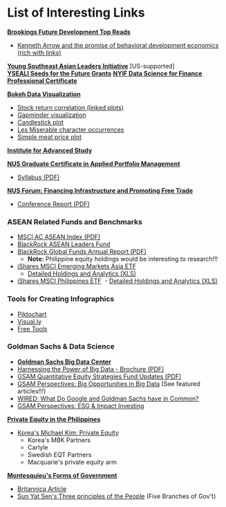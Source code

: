 # List of Interesting Links 
**[Brookings Future Development Top Reads](https://www.brookings.edu/blog/future-development/2017/02/24/future-development-reads-hans-rosling-kenneth-arrow-and-bill-and-melinda-gates/)**
- [Kenneth Arrow and the promise of behavioral development economics (rich with links)](https://www.brookings.edu/blog/future-development/2017/03/13/kenneth-arrow-and-the-promise-of-behavioral-development-economics/)

**[Young Southeast Asian Leaders Initiative](https://asean.usmission.gov/yseali/yseali-about/)** [US-supported]  
**[YSEALI Seeds for the Future Grants](http://culturalvistas.org/ysealiseeds/)**
**[NYIF Data Science for Finance Professional Certificate](https://www.nyif.com/data-science-finance-professional-certificate.html)**

**[Bokeh Data Visualization](http://bokeh.pydata.org/en/latest/docs/gallery.html)**  
- [Stock return correlation (linked plots)](https://demo.bokehplots.com/apps/stocks)
- [Gapminder visualization](https://demo.bokehplots.com/apps/gapminder)
- [Candlestick plot](http://bokeh.pydata.org/en/latest/docs/gallery/candlestick.html)
- [Les Miserable character occurrences](http://bokeh.pydata.org/en/latest/docs/gallery/les_mis.html)
- [Simple meat price plot](http://bokeh.pydata.org/en/latest/docs/gallery/ggplot_line.html)

**[Institute for Advanced Study](https://www.ias.edu/)**

**[NUS Graduate Certificate in Applied Portfolio Management](http://bschool.nus.edu/camri/executive-education-at-camri)**
- [Syllabus (PDF)](http://bschool.nus.edu/Portals/0/images/CAMRI/ee/g-CAPM%20Detailed%20Syllabus%202016.pdf)

**[NUS Forum: Financing Infrastructure and Promoting Free Trade](https://www.youtube.com/watch?v=Pn9T0Oqsr7w)**
- [Conference Report (PDF)](https://bschool.nus.edu.sg/Portals/0/docs/camri/Post-Event-Report-on-8th-WCY-Forum.pdf)

  
### ASEAN Related Funds and Benchmarks
- [MSCI AC ASEAN Index (PDF)](https://www.msci.com/documents/10199/898cceae-3062-4000-a1a4-9877c6d8325e)
- [BlackRock ASEAN Leaders Fund](https://www.blackrock.com/sg/en/products/237595/bgf-asean-leaders-fund-a2-usd)
- [BlackRock Global Funds Annual Report (PDF)](https://www.blackrock.com/sg/en/literature/annual-report/bgf-audited-annual-report-and-accounts-sg.pdf)
  - **Note:** Philippine equity holdings would be interesting to research!!!
- [iShares MSCI Emerging Markets Asia ETF](https://www.ishares.com/us/products/239629/ishares-msci-emerging-markets-asia-etf)
  - [Detailed Holdings and Analytics (XLS)](https://www.ishares.com/us/products/239629/ishares-msci-emerging-markets-asia-etf/1467271812596.ajax?fileType=csv&fileName=EEMA_holdings&dataType=fund)
- [iShares MSCI Philippines ETF](https://www.ishares.com/us/products/239675/ishares-msci-philippines-etf)
  - [Detailed Holdings and Analytics (XLS)](https://www.ishares.com/us/products/239675/ishares-msci-philippines-etf/1467271812596.ajax?fileType=csv&fileName=EPHE_holdings&dataType=fund)
### Tools for Creating Infographics
- [Piktochart](https://piktochart.com)
- [Visual.ly](http://visual.ly)
- [Free Tools](http://www.creativebloq.com/infographic/tools-2131971)
### Goldman Sachs & Data Science
- **[Goldman Sachs Big Data Center](https://www.gsam.com/content/gsam/us/en/advisors/resources/investment-ideas/big-data-center.html)**
- [Harnessing the Power of Big Data - Brochure (PDF)](https://www.gsam.com/content/dam/gsam/pdfs/us/en/fund-literature/brochure/big-data-brochure.pdf?sa=n&rd=n)
- [GSAM Quantitative Equity Strategies Fund Updates (PDF)](http://www.goldmansachs.com/gsam/docs/funds_international/fund_updates/monthly_fund_updates/mfu_sicav_en.pdf)
- [GSAM Perspectives: Big Opportunities in Big Data](https://www.gsam.com/content/gsam/global/en/market-insights/gsam-insights/gsam-perspectives/2016/big-data.html) (See featured articles!!!)
- [WIRED: What Do Google and Goldman Sachs have in Common?](https://www.wired.com/2012/10/goldman-sachs-as-google/)
- [GSAM Perspectives: ESG & Impact Investing](https://www.gsam.com/content/gsam/global/en/market-insights/gsam-insights/gsam-perspectives/2015/esg.html)


**[Private Equity in the Philippines](http://www.ey.com/ph/en/industries/private-equity)**
- [Korea's Michael Kim: Private Equity](https://www.bloomberg.com/news/articles/2015-02-04/korea-s-michael-kim-leads-buyout-surge-as-foreign-firms-return)  
  - Korea's MBK Partners
  - Carlyle
  - Swedish EQT Partners
  - Macquarie's private equity arm 

**[Montesquieu's Forms of Government](https://plato.stanford.edu/entries/montesquieu/)**
  - [Britannica Article](https://www.britannica.com/biography/Montesquieu)
  - [Sun Yat Sen's Three principles of the People](https://en.wikipedia.org/wiki/Three_Principles_of_the_People) (Five Branches of Gov't)
